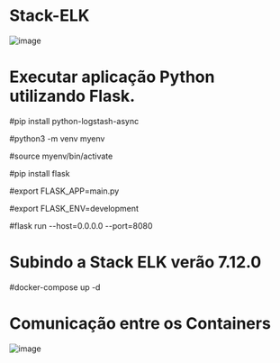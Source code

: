 # Stack-ELK

![image](https://user-images.githubusercontent.com/55672246/115177657-0c852600-a0a6-11eb-8cc1-1084a7b8f478.png)


# Executar aplicação Python utilizando Flask.

#pip install python-logstash-async

#python3 -m venv myenv

#source myenv/bin/activate

#pip install flask

#export FLASK_APP=main.py

#export FLASK_ENV=development

#flask run --host=0.0.0.0 --port=8080

# Subindo a Stack ELK verão 7.12.0 
#docker-compose up -d 

# Comunicação entre os Containers
![image](https://user-images.githubusercontent.com/55672246/115178430-a6010780-a0a7-11eb-90fd-2cd571fb614e.png)

